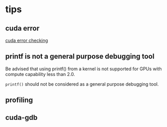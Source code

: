 # tips

## cuda error

[cuda error checking](https://leimao.github.io/blog/Proper-CUDA-Error-Checking/)

## printf is not a general purpose debugging tool

Be advised that using printf() from a kernel is not supported for GPUs with compute capability less than 2.0.

`printf()` should not be considered as a general purpose debugging tool.

## profiling
<!-- TODO: add example for linux -->

## cuda-gdb
<!-- TODO: add example for linux -->
